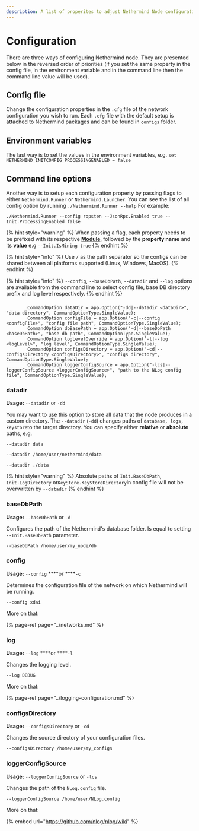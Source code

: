 ```yaml
---
description: A list of properites to adjust Nethermind Node configuration
---
```


# Configuration

There are three ways of configuring Nethermind node. They are presented below in the reversed order of priorities \(if you set the same property in the config file, in the environment variable and in the command line then the command line value will be used\).

## Config file

Change the configuration properties in the `.cfg` file of the network configuration you wish to run. Each `.cfg` file with the default setup is attached to Nethermind packages and can be found in `configs` folder.

## Environment variables

The last way is to set the values in the environment variables, e.g. `set NETHERMIND_INITCONFIG_PROCESSINGENABLED = false`

## Command line options

Another way is to setup each configuration property by passing flags to either `Nethermind.Runner` or `Nethermind.Launcher`. You can see the list of all config option by running `./Nethermind.Runner --help` For example:

```text
./Nethermind.Runner --config ropsten --JsonRpc.Enabled true --Init.ProcessingEnabled false
```

{% hint style="warning" %}
When passing a flag, each property needs to be prefixed with its respective [**Module**](./), followed by the **property name** and its **value** e.g `--Init.IsMining true`
{% endhint %}

{% hint style="info" %}
Use `/` as the path separator so the configs can be shared between all platforms supported \(Linux, Windows, MacOS\).
{% endhint %}

{% hint style="info" %}
`--config`, `--baseDbPath`, `--datadir` and `--log` options are available from the command line to select config file, base DB directory prefix and log level respectively.
{% endhint %}

### 

```text
        CommandOption dataDir = app.Option("-dd|--datadir <dataDir>", "data directory", CommandOptionType.SingleValue);
        CommandOption configFile = app.Option("-c|--config <configFile>", "config file path", CommandOptionType.SingleValue);
        CommandOption dbBasePath = app.Option("-d|--baseDbPath <baseDbPath>", "base db path", CommandOptionType.SingleValue);
        CommandOption logLevelOverride = app.Option("-l|--log <logLevel>", "log level", CommandOptionType.SingleValue);
        CommandOption configsDirectory = app.Option("-cd|--configsDirectory <configsDirectory>", "configs directory", CommandOptionType.SingleValue);
        CommandOption loggerConfigSource = app.Option("-lcs|--loggerConfigSource <loggerConfigSource>", "path to the NLog config file", CommandOptionType.SingleValue);
```

### datadir

**Usage:** `--datadir` or `-dd`

You may want to use this option to store all data that the node produces in a custom directory. The `--datadir` \(`-dd`\) changes paths of `database, logs, keystore`to the target directory. You can specify either **relative** or **absolute** paths, e.g.

```text
--datadir data
```

```text
--datadir /home/user/nethermind/data
```

```text
--datadir ./data
```

{% hint style="warning" %}
Absolute paths of `Init.BaseDbPath`, `Init.LogDirectory` or`KeyStore.KeyStoreDirectory`in config file will not be overwritten by `--datadir`
{% endhint %}

### baseDbPath

**Usage:** `--baseDbPath` or `-d`

Configures the path of the Nethermind's database folder. Is equal to setting `--Init.BaseDbPath` parameter.

```text
--baseDbPath /home/user/my_node/db
```

### config

**Usage:** `--config` ****or ****`-c`

Determines the configuration file of the network on which Nethermind will be running.

```text
--config xdai
```

More on that: 

{% page-ref page="../networks.md" %}

### log

**Usage:** `--log` ****or ****`-l`

Changes the logging level.

```text
--log DEBUG
```

More on that:

{% page-ref page="../logging-configuration.md" %}

### configsDirectory

**Usage:** `--configsDirectory` or `-cd`

Changes the source directory of your configuration files.

```text
--configsDirectory /home/user/my_configs
```

### loggerConfigSource

**Usage:** `--loggerConfigSource` or `-lcs`

Changes the path of the `NLog.config` file.

```text
--loggerConfigSource /home/user/NLog.config
```

More on that:

{% embed url="https://github.com/nlog/nlog/wiki" %}

